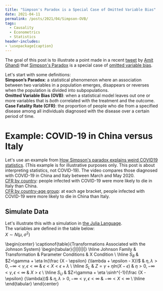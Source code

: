 ```yaml
---
title: "Simpson's Paradox is a Special Case of Omitted Variable Bias"
date: 2021-04-11
permalink: /posts/2021/04/Simpson-OVB/
tags:
  - Causality
  - Econometrics
  - Statistics
header-includes:
- \usepackage{caption}
---
```


The goal of this post is to illustrate a point made in a 
recent [tweet](https://twitter.com/AmitEcon/status/1368990015536119813?s=20) 
by [Amit Ghandi](https://web.sas.upenn.edu/agandhi/) 
that [Simpson's Paradox](https://en.wikipedia.org/wiki/Simpson%27s_paradox) 
is a special case of 
[omitted variable bias](https://en.wikipedia.org/wiki/Omitted-variable_bias).

Let's start with some definitions:
<br/>
**Simpson’s Paradox**: a statistical phenomenon where an association between two variables in a population emerges, disappears or reverses when the population is divided into subpopulations.
<br/>
**Omitted Variable Bias (OVB)**: when a statistical model leaves out one or more variables that is _both_ correlated with the treatment and the outcome. 
<br>
<b>Case Fatality Rate (CFR)</b>: 
the proportion of people who die from a specified disease among all individuals diagnosed with the disease over a certain period of time.


Example: COVID-19 in China versus Italy
======
Let's use an example from 
[How Simpson's paradox explains weird COVID19 statistics](https://www.youtube.com/watch?v=t-Ci3FosqZs). 
(This example is for illustrative purposes only. This post is about interpreting statistics, not COVID-19). 
The video compares those diagnosed with COVID-19 in China and Italy between March and May 2020. 
<br>
<u>CFR by country</u>: people infected with COVID-19 were more likely to die in Italy than China. 
<br>
<u>CFR by country-age group</u>: at each age bracket, people infected with COVID-19 were more likely to die in China than Italy.

Simulate Data
------
Let's illustrate this with a simulation in [the Julia Language](https://julialang.org/).
<br>
The variables are defined in the table below:
<br>
$X \sim N\left(\mu, \sigma^2 \right)$

\begin{center}
\captionof{table}{Transformations Associated with the Johnson System}
\begin{tabular}{|l|l|l|l|}
\hline
Johnson Family & Transformation & Parameter Conditions & X Condition \\ \hline
$S_B$ & $Z=\gamma + \eta ln(\frac {X - \epsilon} {\lambda + \epsilon - X})$ & $\eta, \lambda >0, -\infty < \gamma, \epsilon < \infty$ & $\epsilon < X < \epsilon + \lambda$ \\ \hline
$S_L$ & $Z=\gamma + \eta ln(X - \epsilon)$ & $\eta >0, -\infty < \gamma, \epsilon < \infty$ & $X > \epsilon$ \\ \hline
$S_U$ & $Z=\gamma + \eta \sinh^{-1}(\frac {X - \epsilon} {\lambda})$ & $\eta, \lambda >0, -\infty < \gamma, \epsilon < \infty$ & $-\infty < X < \infty$ \\ \hline
\end{tabular}
\end{center}

